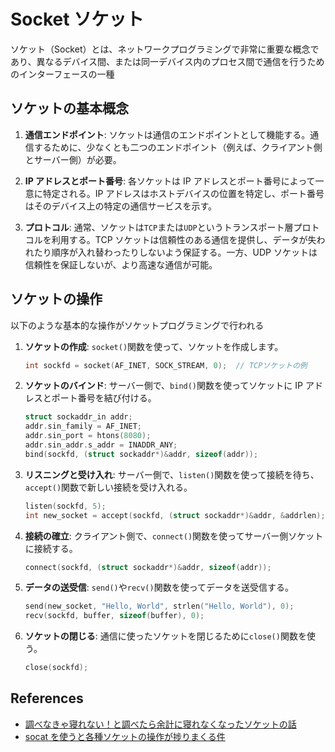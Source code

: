 # Socket ソケット

ソケット（Socket）とは、ネットワークプログラミングで非常に重要な概念であり、異なるデバイス間、または同一デバイス内のプロセス間で通信を行うためのインターフェースの一種

## ソケットの基本概念

1. **通信エンドポイント**: ソケットは通信のエンドポイントとして機能する。通信するために、少なくとも二つのエンドポイント（例えば、クライアント側とサーバー側）が必要。

2. **IP アドレスとポート番号**: 各ソケットは IP アドレスとポート番号によって一意に特定される。IP アドレスはホストデバイスの位置を特定し、ポート番号はそのデバイス上の特定の通信サービスを示す。

3. **プロトコル**: 通常、ソケットは`TCP`または`UDP`というトランスポート層プロトコルを利用する。TCP ソケットは信頼性のある通信を提供し、データが失われたり順序が入れ替わったりしないよう保証する。一方、UDP ソケットは信頼性を保証しないが、より高速な通信が可能。

## ソケットの操作

以下のような基本的な操作がソケットプログラミングで行われる

1. **ソケットの作成**: `socket()`関数を使って、ソケットを作成します。

   ```c
   int sockfd = socket(AF_INET, SOCK_STREAM, 0);  // TCPソケットの例
   ```

2. **ソケットのバインド**: サーバー側で、`bind()`関数を使ってソケットに IP アドレスとポート番号を結び付ける。

   ```c
   struct sockaddr_in addr;
   addr.sin_family = AF_INET;
   addr.sin_port = htons(8080);
   addr.sin_addr.s_addr = INADDR_ANY;
   bind(sockfd, (struct sockaddr*)&addr, sizeof(addr));
   ```

3. **リスニングと受け入れ**: サーバー側で、`listen()`関数を使って接続を待ち、`accept()`関数で新しい接続を受け入れる。

   ```c
   listen(sockfd, 5);
   int new_socket = accept(sockfd, (struct sockaddr*)&addr, &addrlen);
   ```

4. **接続の確立**: クライアント側で、`connect()`関数を使ってサーバー側ソケットに接続する。

   ```c
   connect(sockfd, (struct sockaddr*)&addr, sizeof(addr));
   ```

5. **データの送受信**: `send()`や`recv()`関数を使ってデータを送受信する。

   ```c
   send(new_socket, "Hello, World", strlen("Hello, World"), 0);
   recv(sockfd, buffer, sizeof(buffer), 0);
   ```

6. **ソケットの閉じる**: 通信に使ったソケットを閉じるために`close()`関数を使う。

   ```c
   close(sockfd);
   ```

## References

- [調べなきゃ寝れない！と調べたら余計に寝れなくなったソケットの話](https://qiita.com/kuni-nakaji/items/d11219e4ad7c74ece748)
- [socat を使うと各種ソケットの操作が捗りまくる件](https://momijiame.tumblr.com/post/48934531325/socat-%E3%82%92%E4%BD%BF%E3%81%86%E3%81%A8%E5%90%84%E7%A8%AE%E3%82%BD%E3%82%B1%E3%83%83%E3%83%88%E3%81%AE%E6%93%8D%E4%BD%9C%E3%81%8C%E6%8D%97%E3%82%8A%E3%81%BE%E3%81%8F%E3%82%8B%E4%BB%B6)
